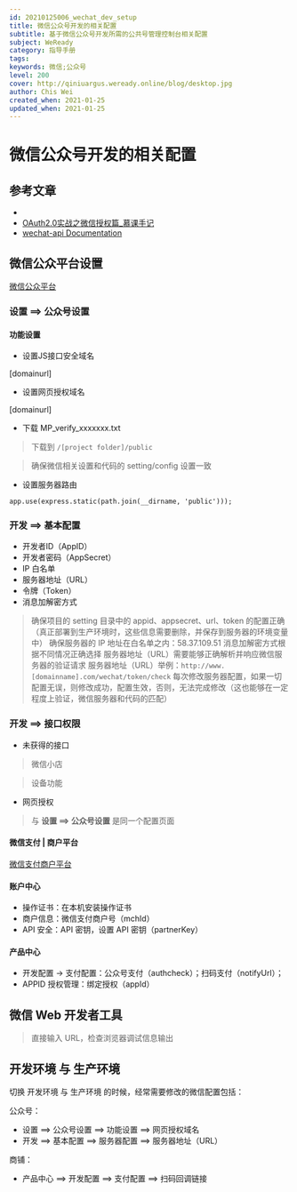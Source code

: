 ```yaml
---
id: 20210125006_wechat_dev_setup
title: 微信公众号开发的相关配置
subtitle: 基于微信公众号开发所需的公共号管理控制台相关配置
subject: WeReady
category: 指导手册
tags: 
keywords: 微信;公众号
level: 200
cover: http://qiniuargus.weready.online/blog/desktop.jpg
author: Chis Wei
created_when: 2021-01-25
updated_when: 2021-01-25
---
```


# 微信公众号开发的相关配置

## 参考文章

- [](https://cnodejs.org/topic/555fec114eb040084cfe5d15)
- [OAuth2.0实战之微信授权篇_慕课手记](https://www.imooc.com/article/17696)
- [wechat-api Documentation](http://doxmate.cool/node-webot/wechat-api/index.html#index_%E4%BA%A4%E6%B5%81%E7%BE%A4)

## 微信公众平台设置

[微信公众平台](https://mp.weixin.qq.com)

### 设置 ==> 公众号设置

#### 功能设置

- 设置JS接口安全域名

[domainurl]

- 设置网页授权域名

[domainurl]

- 下载 MP_verify_xxxxxxx.txt

> 下载到 `/[project folder]/public`

> 确保微信相关设置和代码的 setting/config 设置一致

- 设置服务器路由

```
app.use(express.static(path.join(__dirname, 'public')));
```

### 开发 ==> 基本配置

- 开发者ID（AppID）
- 开发者密码（AppSecret）
- IP 白名单
- 服务器地址（URL）
- 令牌（Token）
- 消息加解密方式

> 确保项目的 setting 目录中的 appid、appsecret、url、token 的配置正确（真正部署到生产环境时，这些信息需要删除，并保存到服务器的环境变量中）
> 确保服务器的 IP 地址在白名单之内：58.37.109.51
> 消息加解密方式根据不同情况正确选择
> 服务器地址（URL）需要能够正确解析并响应微信服务器的验证请求
> 服务器地址（URL）举例：`http://www.[domainname].com/wechat/token/check`
> 每次修改服务器配置，如果一切配置无误，则修改成功，配置生效，否则，无法完成修改（这也能够在一定程度上验证，微信服务器和代码的匹配）

### 开发 ==> 接口权限

- 未获得的接口

> 微信小店

> 设备功能

- 网页授权

> 与 __设置 ==> 公众号设置__ 是同一个配置页面

#### 微信支付 | 商户平台

[微信支付商户平台](https://pay.weixin.qq.com)

#### 账户中心

- 操作证书：在本机安装操作证书
- 商户信息：微信支付商户号（mchId）
- API 安全：API 密钥，设置 API 密钥（partnerKey）

#### 产品中心

- 开发配置 -> 支付配置：公众号支付（authcheck）；扫码支付（notifyUrl）；
- APPID 授权管理：绑定授权（appId）

## 微信 Web 开发者工具

> 直接输入 URL，检查浏览器调试信息输出

## 开发环境 与 生产环境

切换 开发环境 与 生产环境 的时候，经常需要修改的微信配置包括：

公众号：

- 设置 ==> 公众号设置 ==> 功能设置 ==> 网页授权域名
- 开发 ==> 基本配置 ==> 服务器配置 ==> 服务器地址（URL）

商铺：

- 产品中心 ==> 开发配置 ==> 支付配置 ==> 扫码回调链接
